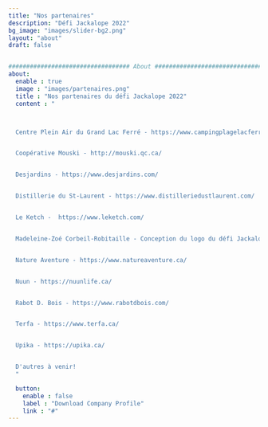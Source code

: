 ```yaml
---
title: "Nos partenaires"
description: "Défi Jackalope 2022"
bg_image: "images/slider-bg2.png"
layout: "about"
draft: false


################################## About #####################################
about:
  enable : true
  image : "images/partenaires.png"
  title : "Nos partenaires du défi Jackalope 2022"
  content : "



  Centre Plein Air du Grand Lac Ferré - https://www.campingplagelacferre.com/


  Coopérative Mouski - http://mouski.qc.ca/


  Desjardins - https://www.desjardins.com/


  Distillerie du St-Laurent - https://www.distilleriedustlaurent.com/


  Le Ketch -  https://www.leketch.com/


  Madeleine-Zoé Corbeil-Robitaille - Conception du logo du défi Jackalope! - https://mzcr.weebly.com/


  Nature Aventure - https://www.natureaventure.ca/


  Nuun - https://nuunlife.ca/


  Rabot D. Bois - https://www.rabotdbois.com/


  Terfa - https://www.terfa.ca/


  Upika - https://upika.ca/


  D'autres à venir!
  "

  button:
    enable : false
    label : "Download Company Profile"
    link : "#"
---
```

